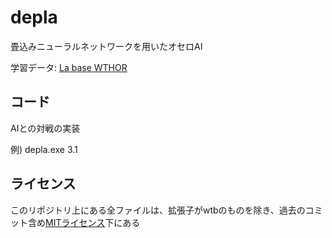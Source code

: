 # depla

畳込みニューラルネットワークを用いたオセロAI

学習データ: [La base WTHOR][WTHOR]

## コード

AIとの対戦の実装

例) depla.exe 3.1

## ライセンス

このリポジトリ上にある全ファイルは、拡張子がwtbのものを除き、過去のコミット含め[MITライセンス][MIT]下にある

[WTHOR]:https://www.ffothello.org/informatique/la-base-wthor
[MIT]:LICENSE
